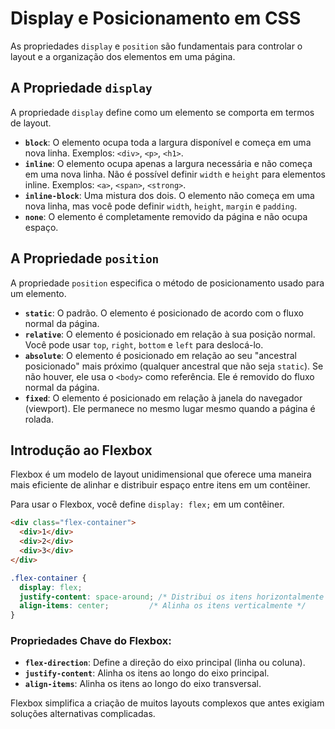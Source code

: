 # Display e Posicionamento em CSS

As propriedades `display` e `position` são fundamentais para controlar o layout e a organização dos elementos em uma página.

## A Propriedade `display`

A propriedade `display` define como um elemento se comporta em termos de layout.

- **`block`**: O elemento ocupa toda a largura disponível e começa em uma nova linha. Exemplos: `<div>`, `<p>`, `<h1>`.
- **`inline`**: O elemento ocupa apenas a largura necessária e não começa em uma nova linha. Não é possível definir `width` e `height` para elementos inline. Exemplos: `<a>`, `<span>`, `<strong>`.
- **`inline-block`**: Uma mistura dos dois. O elemento não começa em uma nova linha, mas você pode definir `width`, `height`, `margin` e `padding`.
- **`none`**: O elemento é completamente removido da página e não ocupa espaço.

## A Propriedade `position`

A propriedade `position` especifica o método de posicionamento usado para um elemento.

- **`static`**: O padrão. O elemento é posicionado de acordo com o fluxo normal da página.
- **`relative`**: O elemento é posicionado em relação à sua posição normal. Você pode usar `top`, `right`, `bottom` e `left` para deslocá-lo.
- **`absolute`**: O elemento é posicionado em relação ao seu "ancestral posicionado" mais próximo (qualquer ancestral que não seja `static`). Se não houver, ele usa o `<body>` como referência. Ele é removido do fluxo normal da página.
- **`fixed`**: O elemento é posicionado em relação à janela do navegador (viewport). Ele permanece no mesmo lugar mesmo quando a página é rolada.

## Introdução ao Flexbox

Flexbox é um modelo de layout unidimensional que oferece uma maneira mais eficiente de alinhar e distribuir espaço entre itens em um contêiner.

Para usar o Flexbox, você define `display: flex;` em um contêiner.

```html
<div class="flex-container">
  <div>1</div>
  <div>2</div>
  <div>3</div>
</div>
```

```css
.flex-container {
  display: flex;
  justify-content: space-around; /* Distribui os itens horizontalmente */
  align-items: center;         /* Alinha os itens verticalmente */
}
```

### Propriedades Chave do Flexbox:

- **`flex-direction`**: Define a direção do eixo principal (linha ou coluna).
- **`justify-content`**: Alinha os itens ao longo do eixo principal.
- **`align-items`**: Alinha os itens ao longo do eixo transversal.

Flexbox simplifica a criação de muitos layouts complexos que antes exigiam soluções alternativas complicadas.
